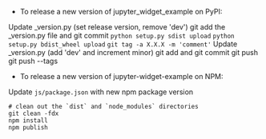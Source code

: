 - To release a new version of jupyter_widget_example on PyPI:

Update _version.py (set release version, remove 'dev')
git add the _version.py file and git commit
`python setup.py sdist upload`
`python setup.py bdist_wheel upload`
`git tag -a X.X.X -m 'comment'`
Update _version.py (add 'dev' and increment minor)
git add and git commit
git push
git push --tags

- To release a new version of jupyter-widget-example on NPM:

Update `js/package.json` with new npm package version

```
# clean out the `dist` and `node_modules` directories
git clean -fdx
npm install
npm publish
```